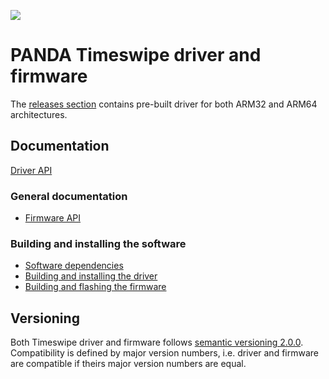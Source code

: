 ![](https://github.com/panda-official/timeswipe/workflows/Build%20Linux%20Packages/badge.svg)

# PANDA Timeswipe driver and firmware

The [releases section](https://github.com/panda-official/timeswipe/releases)
contains pre-built driver for both ARM32 and ARM64 architectures.

## Documentation

[Driver API](https://panda-official.github.io/timeswipe/index.html)

### General documentation

- [Firmware API](doc/firmware-api.md)

### Building and installing the software

- [Software dependencies](doc/SoftwareDependencies.md)
- [Building and installing the driver](doc/driver/install.md)
- [Building and flashing the firmware](doc/firmware/install.md)

## Versioning

Both Timeswipe driver and firmware follows [semantic versioning 2.0.0][semver].
Compatibility is defined by major version numbers, i.e. driver and firmware are
compatible if theirs major version numbers are equal.

[semver]: https://semver.org/spec/v2.0.0.html
